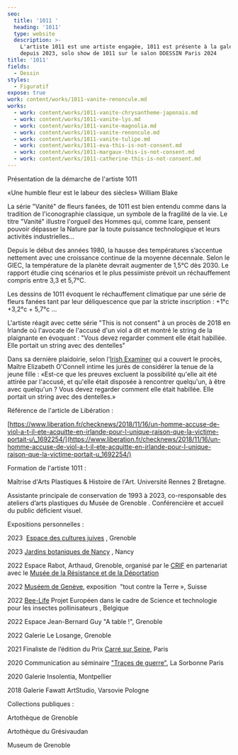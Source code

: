 ```yaml
---
seo:
  title: '1011 '
  heading: '1011'
  type: website
  description: >-
    L'artiste 1011 est une artiste engagée, 1011 est présente à la galerie Gaïa
    depuis 2023, solo show de 1011 sur le salon DDESSIN Paris 2024
title: '1011'
fields:
  - Dessin
styles:
  - Figuratif
expose: true
work: content/works/1011-vanite-renoncule.md
works:
  - work: content/works/1011-vanite-chrysantheme-japonais.md
  - work: content/works/1011-vanite-lys.md
  - work: content/works/1011-vanite-magnolia.md
  - work: content/works/1011-vanite-renoncule.md
  - work: content/works/1011-vanite-tulipe.md
  - work: content/works/1011-eva-this-is-not-consent.md
  - work: content/works/1011-margaux-this-is-not-consent.md
  - work: content/works/1011-catherine-this-is-not-consent.md
---
```


Présentation de la démarche de l'artiste 1011

«Une humble fleur est le labeur des siècles» William Blake 

La série  "Vanité" de fleurs fanées, de 1011 est bien entendu comme dans la tradition de l'iconographie classique, un symbole de la fragilité de la vie. Le titre "Vanité" illustre l'orgueil des Hommes qui, comme Icare, pensent pouvoir dépasser la Nature par la toute puissance technologique et leurs activités industrielles...

Depuis le début des années 1980, la hausse des températures s’accentue nettement avec une croissance continue de la moyenne décennale. Selon le GIEC, la température de la planète devrait augmenter de 1,5°C dès 2030. Le rapport étudie cinq scénarios et le plus pessimiste prévoit un réchauffement compris entre 3,3 et 5,7°C.

Les dessins de 1011 évoquent le réchauffement climatique par une série de fleurs fanées tant par leur déliquescence que par la stricte inscription : +1°c +3,2°c + 5,7°c ...

L'artiste réagit avec cette série "This is not consent" à un procès de 2018 en Irlande où l'avocate de l'accusé d'un viol a dit et montré le string de la plaignante en évoquant : "Vous devez regarder comment elle était habillée. Elle portait un string avec des dentelles"

Dans sa dernière plaidoirie, selon l'[Irish Examiner](https://www.irishexaminer.com/breakingnews/ireland/counsel-for-man-acquitted-of-rape-suggested-jurors-should-reflect-on-underwear-worn-by-teen-complainant-883613.html) qui a couvert le procès, Maître Elizabeth O'Connell intime les jurés de considérer la tenue de la jeune fille : «Est-ce que les preuves excluent la possibilité qu'elle ait été attirée par
l'accusé, et qu'elle était disposée à rencontrer quelqu'un, à être avec quelqu'un ? Vous devez regarder comment elle était habillée. Elle portait un string avec des dentelles.»

Référence de l'article de Libération :

[https://www.liberation.fr/checknews/2018/11/16/un-homme-accuse-de-viol-a-t-il-ete-acquitte-en-irlande-pour-l-unique-raison-que-la-victime-portait-u\_1692254/](https://www.liberation.fr/checknews/2018/11/16/un-homme-accuse-de-viol-a-t-il-ete-acquitte-en-irlande-pour-l-unique-raison-que-la-victime-portait-u_1692254/)

Formation de l'artiste 1011 :

Maîtrise d'Arts Plastiques & Histoire de l'Art. Université Rennes 2 Bretagne. 

Assistante principale de conservation de 1993 à 2023, co-responsable des ateliers d’arts plastiques du Musée de Grenoble . Conférencière et accueil du public déficient visuel.

Expositions personnelles :

2023  [Espace des cultures juives](https://www.facebook.com/ecjgrenoble) , Grenoble

2023 [Jardins botaniques de Nancy](https://www.jardinbotaniquedenancy.eu/jardin-botanique-jean-marie-pelt/details/news/vanite) , Nancy

2022 Espace Rabot, Arthaud, Grenoble, organisé par le [CRIF](http://www.crif.org/fr/term/515) en partenariat avec le [Musée de la Résistance et de la Déportation](https://musees.isere.fr/musee/musee-de-la-resistance-et-de-la-deportation-de-lisere)

2022 [Muséem de Genève](http://institutions.ville-geneve.ch/fr/mhn/), exposition  "tout contre la Terre », Suisse

2022 [Bee-Life](https://fr.bee-life.eu/) Projet Européen dans le cadre de Science et technologie pour les insectes pollinisateurs , Belgique

2022 Espace Jean-Bernard Guy "A table !", Grenoble  

2022 Galerie Le Losange, Grenoble   

2021 Finaliste de l’édition du Prix [Carré sur Seine](https://carre-sur-seine.com/), Paris  

2020 Communication au séminaire ["Traces de guerre"](https://tracesguerre.hypotheses.org/647), La Sorbonne Paris  

2020 Galerie Insolentia, Montpellier

2018 Galerie Fawatt ArtStudio, Varsovie Pologne

Collections publiques :

Artothèque de Grenoble

Artothèque du Grésivaudan

Museum de Grenoble

 

 
